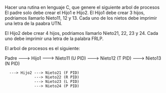 Hacer una rutina en lenguaje C, que genere el siguiente arbol de procesos
El padre solo debe crear el Hijo1 e Hijo2.
El Hijo1 debe crear 3 hijos, podriamos llamarlo Nieto11, 12 y 13.
Cada uno de los nietos debe imprimir una letra de la paabra UTN.

El Hijo2 debe crear 4 hijos, podriamos llamarlo Nieto21, 22, 23 y 24.
Cada uno debe imprimir una letra de la palabra FRLP.

El arbol de procesos es el siguiente:

Padre ---> Hijo1 ---> Nieto11 (U PID)
                 ---> Nieto12 (T PID)
                 ---> Nieto13 (N PID)
                 
      ---> Hijo2 ---> Nieto21 (F PID)
                 ---> Nieto22 (R PID)
                 ---> Nieto23 (L PID)
                 ---> Nieto24 (P PID)